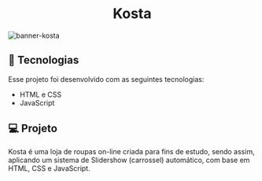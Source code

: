 <h1 align="center"> Kosta </h1>


![banner-kosta](https://user-images.githubusercontent.com/100106600/197790941-e6eb8986-7f81-4dcc-b71a-4cb20ee69ec9.JPG)

## 🚀 Tecnologias

Esse projeto foi desenvolvido com as seguintes tecnologias:

- HTML e CSS
- JavaScript

## 💻 Projeto

Kosta é uma loja de roupas on-line criada para fins de estudo, sendo assim, aplicando um sistema de Slidershow (carrossel) automático, com base em HTML, CSS e JavaScript.
